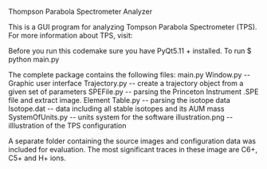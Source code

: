 Thompson Parabola Spectrometer Analyzer

This is a GUI program for analyzing Tompson Parabola Spectrometer (TPS).
For more information about TPS, visit:

Before you run this codemake sure you have PyQt5.11 + installed. 
To run
    $ python main.py

The complete package contains the following files:
    main.py
    Window.py -- Graphic user interface
    Trajectory.py -- create a trajectory object from a given set of parameters
    SPEFile.py -- parsing the Princeton Instrument .SPE file and extract image.
    Element Table.py -- parsing the isotope data
    Isotope.dat -- data including all stable isotopes and its AUM mass
    SystemOfUnits.py -- units system for the software
    illustration.png -- illlustration of the TPS configuration

A separate folder containing the source images and configuration data was included for evaluation. 
The most significant traces in these image are C6+, C5+ and H+ ions. 